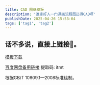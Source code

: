 ```yaml
---
title: CAD 图纸模板
description: '谁家好人一门课画流程图还得CAD啊'
publishDate: 2025-04-26 15:53:04
tags: ['tag1', 'tag2']
---
```


## 话不多说，直接上链接🔗。

[模板下载](https://cdn.itmt.io/bed/2025/08/CAD-Template.dwg)

[百度网盘备用链接](https://pan.baidu.com/s/1h0SVhppBPM032dYQgDkf9g) 提取码: itmt 

根据GB/T 10609.1—2008标准绘制。